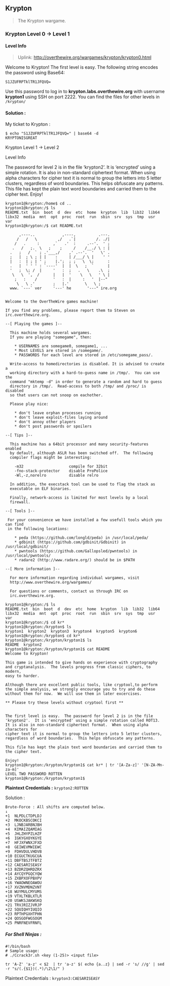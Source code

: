 ## Krypton

> The Krypton wargame.

### Krypton Level 0 → Level 1

#### Level Info
> Uplink: http://overthewire.org/wargames/krypton/krypton0.html

Welcome to Krypton! The first level is easy. The following string encodes the password using Base64:

`S1JZUFRPTklTR1JFQVQ=`

Use this password to log in to **krypton.labs.overthewire.org** with username **krypton1** using SSH on port 2222. You can find the files for other levels in `/krypton/`

#### Solution :

My ticket to Krypton :

```
$ echo "S1JZUFRPTklTR1JFQVQ=" | base64 -d
KRYPTONISGREAT
```


Krypton Level 1 → Level 2

Level Info

The password for level 2 is in the file ‘krypton2’. It is ‘encrypted’ using a simple rotation. It is also in non-standard ciphertext format. When using alpha characters for cipher text it is normal to group the letters into 5 letter clusters, regardless of word boundaries. This helps obfuscate any patterns. This file has kept the plain text word boundaries and carried them to the cipher text. Enjoy!


```
krypton1@krypton:/home$ cd ..
krypton1@krypton:/$ ls
README.txt  bin  boot  d  dev  etc  home  krypton  lib  lib32  lib64  libx32  media  mnt  opt  proc  root  run  sbin  srv  sys  tmp  usr  var
krypton1@krypton:/$ cat README.txt

      ,----..            ,----,          .---.
     /   /   \         ,/   .`|         /. ./|
    /   .     :      ,`   .'  :     .--'.  ' ;
   .   /   ;.  \   ;    ;     /    /__./ \ : |
  .   ;   /  ` ; .'___,/    ,' .--'.  '   \' .
  ;   |  ; \ ; | |    :     | /___/ \ |    ' '
  |   :  | ; | ' ;    |.';  ; ;   \  \;      :
  .   |  ' ' ' : `----'  |  |  \   ;  `      |
  '   ;  \; /  |     '   :  ;   .   \    .\  ;
   \   \  ',  /      |   |  '    \   \   ' \ |
    ;   :    /       '   :  |     :   '  |--"
     \   \ .'        ;   |.'       \   \ ;
  www. `---` ver     '---' he       '---" ire.org


Welcome to the OverTheWire games machine!

If you find any problems, please report them to Steven on
irc.overthewire.org.

--[ Playing the games ]--

  This machine holds several wargames.
  If you are playing "somegame", then:

    * USERNAMES are somegame0, somegame1, ...
    * Most LEVELS are stored in /somegame/.
    * PASSWORDS for each level are stored in /etc/somegame_pass/.

  Write-access to homedirectories is disabled. It is advised to create a
  working directory with a hard-to-guess name in /tmp/.  You can use the
  command "mktemp -d" in order to generate a random and hard to guess
  directory in /tmp/.  Read-access to both /tmp/ and /proc/ is disabled
  so that users can not snoop on eachother.

  Please play nice:

    * don't leave orphan processes running
    * don't leave exploit-files laying around
    * don't annoy other players
    * don't post passwords or spoilers

--[ Tips ]--

  This machine has a 64bit processor and many security-features enabled
  by default, although ASLR has been switched off.  The following
  compiler flags might be interesting:

    -m32                    compile for 32bit
    -fno-stack-protector    disable ProPolice
    -Wl,-z,norelro          disable relro

  In addition, the execstack tool can be used to flag the stack as
  executable on ELF binaries.

  Finally, network-access is limited for most levels by a local
  firewall.

--[ Tools ]--

 For your convenience we have installed a few usefull tools which you can find
 in the following locations:

    * peda (https://github.com/longld/peda) in /usr/local/peda/
    * gdbinit (https://github.com/gdbinit/Gdbinit) in /usr/local/gdbinit/
    * pwntools (https://github.com/Gallopsled/pwntools) in /usr/local/pwntools/
    * radare2 (http://www.radare.org/) should be in $PATH

--[ More information ]--

  For more information regarding individual wargames, visit
  http://www.overthewire.org/wargames/

  For questions or comments, contact us through IRC on
  irc.overthewire.org.

krypton1@krypton:/$ ls
README.txt  bin  boot  d  dev  etc  home  krypton  lib  lib32  lib64  libx32  media  mnt  opt  proc  root  run  sbin  srv  sys  tmp  usr  var
krypton1@krypton:/$ cd kr*
krypton1@krypton:/krypton$ ls
krypton1  krypton2  krypton3  krypton4  krypton5  krypton6
krypton1@krypton:/krypton$ cd kr*
krypton1@krypton:/krypton/krypton1$ ls
README  krypton2
krypton1@krypton:/krypton/krypton1$ cat README
Welcome to Krypton!

This game is intended to give hands on experience with cryptography
and cryptanalysis.  The levels progress from classic ciphers, to modern,
easy to harder.

Although there are excellent public tools, like cryptool,to perform
the simple analysis, we strongly encourage you to try and do these
without them for now.  We will use them in later excercises.

** Please try these levels without cryptool first **


The first level is easy.  The password for level 2 is in the file
'krypton2'.  It is 'encrypted' using a simple rotation called ROT13.
It is also in non-standard ciphertext format.  When using alpha characters for
cipher text it is normal to group the letters into 5 letter clusters,
regardless of word boundaries.  This helps obfuscate any patterns.

This file has kept the plain text word boundaries and carried them to
the cipher text.

Enjoy!
krypton1@krypton:/krypton/krypton1$ cat kr* | tr '[A-Za-z]' '[N-ZA-Mn-za-m]'
LEVEL TWO PASSWORD ROTTEN
krypton1@krypton:/krypton/krypton1$
```

**Plaintext Credentials :** `krypton2:ROTTEN`




Solution :

```
Brute-Force : All shifts are computed below.
↓	
+1	NLPDLCTDPLDJ
+2	MKOCKBSCOKCI
+3	LJNBJARBNJBH
+4	KIMAIZQAMIAG
+5	JHLZHYPZLHZF
+6	IGKYGXOYKGYE
+7	HFJXFWNXJFXD
+8	GEIWEVMWIEWC
+9	FDHVDULVHDVB
+10	ECGUCTKUGCUA
+11	DBFTBSJTFBTZ
+12	CAESARISEASY
+13	BZDRZQHRDZRX
+14	AYCQYPGQCYQW
+15	ZXBPXOFPBXPV
+16	YWAOWNEOAWOU
+17	XVZNVMDNZVNT
+18	WUYMULCMYUMS
+19	VTXLTKBLXTLR
+20	USWKSJAKWSKQ
+21	TRVJRIZJVRJP
+22	SQUIQHYIUQIO
+23	RPTHPGXHTPHN
+24	QOSGOFWGSOGM
+25	PNRFNEVFRNFL
```

##### For Shell Ninjas :

```
#!/bin/bash
# Sample usage:
# ./Ccrack3r.sh <key (1-25)> <input file>

tr 'A-Z' 'a-z' < $2  | tr 'a-z' $( echo {a..z} | sed -r 's/ //g' | sed -r "s/(.{$1})(.*)/\2\1/" )
```

Plaintext Credentials : `krypton3:CAESARISEASY`




